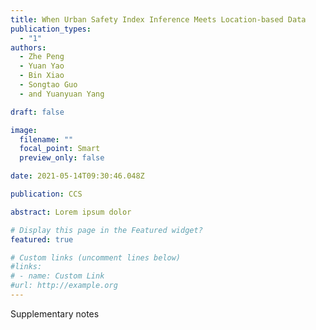 ```yaml
---
title: When Urban Safety Index Inference Meets Location-based Data
publication_types:
  - "1"
authors:
  - Zhe Peng
  - Yuan Yao
  - Bin Xiao
  - Songtao Guo
  - and Yuanyuan Yang

draft: false

image:
  filename: ""
  focal_point: Smart
  preview_only: false

date: 2021-05-14T09:30:46.048Z

publication: CCS

abstract: Lorem ipsum dolor

# Display this page in the Featured widget?
featured: true

# Custom links (uncomment lines below)
#links:
# - name: Custom Link
#url: http://example.org
---
```


Supplementary notes